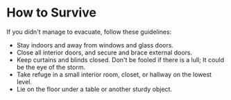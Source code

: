 # How to Survive

If you didn't manage to evacuate, follow these guidelines: 
- Stay indoors and away from windows and glass doors.
- Close all interior doors, and secure and brace external doors.
- Keep curtains and blinds closed. Don't be fooled if there is a lull; It could be the eye of the storm.
- Take refuge in a small interior room, closet, or hallway on the lowest level.
- Lie on the floor under a table or another sturdy object.